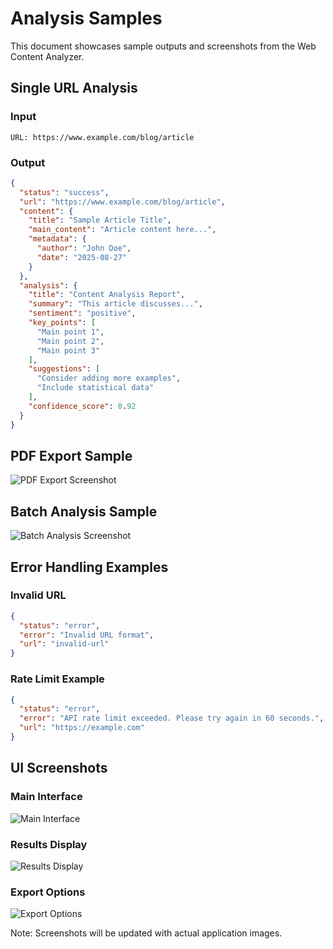 # Analysis Samples

This document showcases sample outputs and screenshots from the Web Content Analyzer.

## Single URL Analysis

### Input
```
URL: https://www.example.com/blog/article
```

### Output
```json
{
  "status": "success",
  "url": "https://www.example.com/blog/article",
  "content": {
    "title": "Sample Article Title",
    "main_content": "Article content here...",
    "metadata": {
      "author": "John Doe",
      "date": "2025-08-27"
    }
  },
  "analysis": {
    "title": "Content Analysis Report",
    "summary": "This article discusses...",
    "sentiment": "positive",
    "key_points": [
      "Main point 1",
      "Main point 2",
      "Main point 3"
    ],
    "suggestions": [
      "Consider adding more examples",
      "Include statistical data"
    ],
    "confidence_score": 0.92
  }
}
```

## PDF Export Sample
![PDF Export Screenshot](assets/pdf_export.png)

## Batch Analysis Sample
![Batch Analysis Screenshot](assets/batch_analysis.png)

## Error Handling Examples

### Invalid URL
```json
{
  "status": "error",
  "error": "Invalid URL format",
  "url": "invalid-url"
}
```

### Rate Limit Example
```json
{
  "status": "error",
  "error": "API rate limit exceeded. Please try again in 60 seconds.",
  "url": "https://example.com"
}
```

## UI Screenshots

### Main Interface
![Main Interface](assets/main_interface.png)

### Results Display
![Results Display](assets/results_display.png)

### Export Options
![Export Options](assets/export_options.png)

Note: Screenshots will be updated with actual application images.
